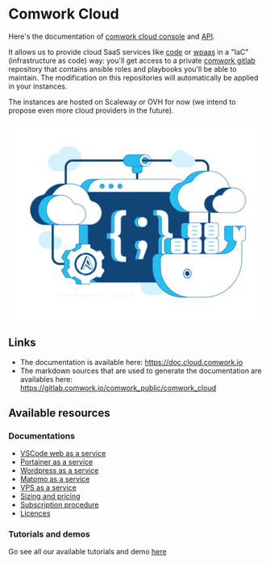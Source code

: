 # Comwork Cloud

Here's the documentation of [comwork cloud console](https://cloud.comwork.io) and [API](https://cloud-api.comwork.io).

It allows us to provide cloud SaaS services like [code](./code.md) or [wpaas](./wpaas.md) in a "IaC" (infrastructure as code) way: you'll get access to a private [comwork gitlab](https://gitlab.comwork.io) repository that contains ansible roles and playbooks you'll be able to maintain. The modification on this repositories will automatically be applied in your instances.

The instances are hosted on Scaleway or OVH for now (we intend to propose even more cloud providers in the future).

![cloud_bg](./img/cloud_bg.png)

## Links

* The documentation is available here: https://doc.cloud.comwork.io
* The markdown sources that are used to generate the documentation are availables here: https://gitlab.comwork.io/comwork_public/comwork_cloud

## Available resources

### Documentations

* [VSCode web as a service](./code.md)
* [Portainer as a service](./portainer.md)
* [Wordpress as a service](./wpaas.md)
* [Matomo as a service](./matomo.md)
* [VPS as a service](./vps.md)
* [Sizing and pricing](./sizing_pricing.md)
* [Subscription procedure](./subscription.md)
* [Licences](./licences.md)

### Tutorials and demos

Go see all our available tutorials and demo [here](./tutorials/README.md)
